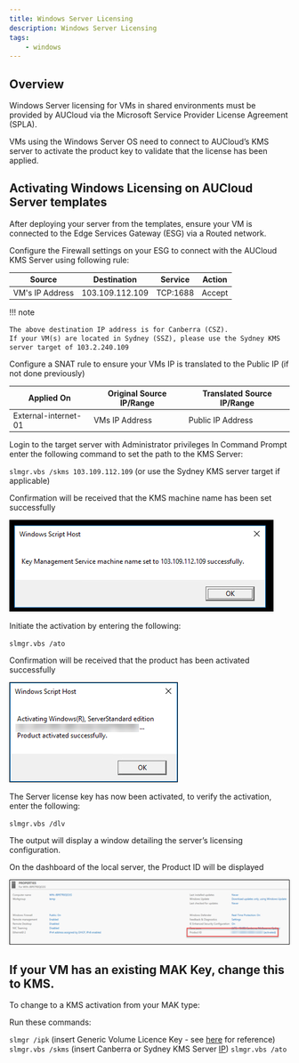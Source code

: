 ```yaml
---
title: Windows Server Licensing
description: Windows Server Licensing
tags:
    - windows
---
```


## Overview

Windows Server licensing for VMs in shared environments must be provided by AUCloud via the Microsoft Service Provider License Agreement (SPLA).

VMs using the Windows Server OS need to connect to AUCloud’s KMS server to activate the product key to validate that the license has been applied.

## Activating Windows Licensing on AUCloud Server templates

After deploying your server from the templates, ensure your VM is connected to the Edge Services Gateway (ESG) via a Routed network.

Configure the Firewall settings on your ESG to connect with the AUCloud KMS Server using following rule:

| Source | Destination | Service | Action |
| -----  | -----       | ----    | ----   |
|VM's IP Address | 103.109.112.109 | TCP:1688 | Accept |

!!! note

    The above destination IP address is for Canberra (CSZ). 
    If your VM(s) are located in Sydney (SSZ), please use the Sydney KMS server target of 103.2.240.109

Configure a SNAT rule to ensure your VMs IP is translated to the Public IP (if not done previously)

| Applied On | Original Source IP/Range | Translated Source IP/Range |
| ---------  | -----------------------  | ------------------------  |
| External-internet-01 | VMs IP Address | Public IP Address |

Login to the target server with Administrator privileges In Command Prompt enter the following command to set the path to the KMS Server:

`slmgr.vbs /skms 103.109.112.109`
(or use the Sydney KMS server target if applicable)

Confirmation will be received that the KMS machine name has been set successfully

![Windows Script Host](./assets/windows_script_host.png)

Initiate the activation by entering the following:

`slmgr.vbs /ato`

Confirmation will be received that the product has been activated successfully

![confirmation](./assets/confirmation.png)

The Server license key has now been activated, to verify the activation, enter the following:

`slmgr.vbs /dlv`

The output will display a window detailing the server’s licensing configuration.

On the dashboard of the local server, the Product ID will be displayed

![properties](./assets/properties.png)

## If your VM has an existing MAK Key, change this to KMS.

To change to a KMS activation from your MAK type:

Run these commands:

`slmgr /ipk` (insert Generic Volume Licence Key - see [here](https://docs.microsoft.com/en-us/windows-server/get-started/kms-client-activation-keys) for reference)
`slmgr.vbs /skms` (insert Canberra or Sydney KMS Server [IP](../../reference_urls.md#aucloud-kms-server))
`slmgr.vbs /ato`
